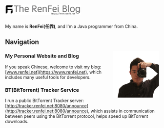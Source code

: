 <h1><picture>
  <source media="(prefers-color-scheme: dark)" srcset="./lib/assets/wordmark.dark.png?raw=true">
  <source media="(prefers-color-scheme: light)" srcset="./lib/assets/wordmark.light.png?raw=true">
  <img alt="RenFeiBlog" src="./lib/assets/wordmark.light.png?raw=true" height="34">
</picture></h1>

My name is **RenFei(任霏)**, and I'm a Java programmer from China.

## Navigation

<img src="./lib/assets/renfei.png?raw=true" align="right" width="30%" />

### My Personal Website and Blog

If you speak Chinese, welcome to visit my blog: [www.renfei.net](https://www.renfei.net), which includes many useful tools for developers.

### BT(BitTorrent) Tracker Service

I run a public BitTorrent Tracker server: [http://tracker.renfei.net:8080/announce](http://tracker.renfei.net:8080/announce), which assists in communication between peers using the BitTorrent protocol, helps speed up BitTorrent downloads.
